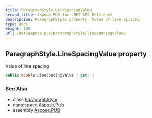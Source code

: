 ```yaml
---
title: ParagraphStyle.LineSpacingValue
second_title: Aspose.PUB for .NET API Reference
description: ParagraphStyle property. Value of line spacing
type: docs
weight: 100
url: /net/aspose.pub/paragraphstyle/linespacingvalue/
---
```

## ParagraphStyle.LineSpacingValue property

Value of line spacing

```csharp
public double LineSpacingValue { get; }
```

### See Also

* class [ParagraphStyle](../)
* namespace [Aspose.Pub](../../paragraphstyle/)
* assembly [Aspose.PUB](../../../)


